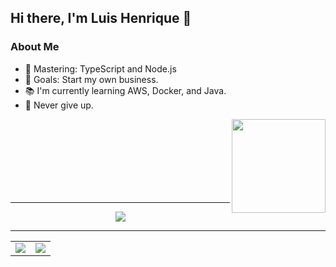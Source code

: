 ## Hi there, I'm Luis Henrique 👋

### About Me

- 🔧 Mastering: TypeScript and Node.js
- 🎯 Goals: Start my own business.
- 📚 I'm currently learning AWS, Docker, and Java.
- 🧨 Never give up.

<div align="center">
   <img align="right" height="150" src="https://media.tenor.com/lDoAH0dehbIAAAAM/cat-mouse.gif" />
</div> 
<br>
<br>
<br>
<br>
<br>
<br>
<br>

---

<div align="center">
  <a href="https://skillicons.dev">
    <img src="https://skillicons.dev/icons?i=git,vscode,javascript,typescript,react,next,tailwind,sass,nodejs,express,vue,docker,aws,java,spring,figma,github,jest,styledcomponents,mongodb,postgres,firebase,prisma" />
  </a>
</div>

---

<div align="center">
  <table>
    <tr>
      <td>
        <a href="https://github.com/vn7n24fzkq/github-profile-summary-cards">
          <img src="http://github-profile-summary-cards.vercel.app/api/cards/profile-details?username=luismachadodev&theme=dracula" />
        </a>
      </td>
      <td>
        <a href="https://github.com/vn7n24fzkq/github-profile-summary-cards">
          <img src="http://github-profile-summary-cards.vercel.app/api/cards/repos-per-language?username=luismachadodev&theme=dracula" />
        </a>
      </td>
    </tr>
  </table>
</div>
